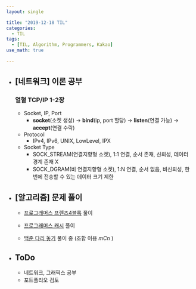 ```yaml
---
layout: single

title: "2019-12-18 TIL"
categories:
  - TIL
tags:
  - [TIL, Algorithm, Programmers, Kakao]
use_math: true
 
---
```




- ## [네트워크] 이론 공부

  ### 열혈 TCP/IP 1-2장
  
  - Socket, IP, Port
    - **socket**(소켓 생성)  -> **bind**(ip, port 할당) -> **listen**(연결 가능) -> **accept**(연결 수락)
  - Protocol
    - IPv4, IPv6, UNIX, LowLevel, IPX
  - Socket Type
    - SOCK_STREAM(연결지향형 소켓), 1:1 연결, 순서 존재, 신뢰성, 데이터 경계 존재 X
    - SOCK_DGRAM(비 연결지향형 소켓), 1:N 연결, 순서 없음, 비신뢰성, 한번에 전송할 수 있는 데이터 크기 제한
  
  
  
- ## [알고리즘] 문제 풀이

  - [프로그래머스 프렌즈4블록](https://github.com/JangHyeonJun/AlgorithmStudy/blob/master/Algorithms/programmers_17679.cpp) 풀이
  
  - [프로그래머스 캐시](https://github.com/JangHyeonJun/AlgorithmStudy/blob/master/Algorithms/programmers_17680.cpp) 풀이
  
  - [백준 다리 놓기](https://github.com/JangHyeonJun/AlgorithmStudy/blob/master/Algorithms/programmers_1010.cpp) 풀이 중 (조합 이용 $mCn$ )
  
    
  
  
  
  
  
- ## ToDo

  - 네트워크, 그래픽스 공부
  - 포트폴리오 검토
